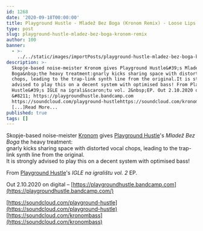 ```yaml
---
id: 1268
date: '2020-09-18T00:00:00'
title: Playground Hustle - Mladež Bez Boga (Kronom Remix) - Loose Lips
type: post
slug: playground-hustle-mladez-bez-boga-kronom-remix
author: 100
banner:
  - >-
    ../../static/images/importPosts/playground-hustle-mladez-bez-boga-kronom-remix/image1268.jpeg
description: >-
  Skopje-based noise-meister Kronom gives Playground Hustle&#39;s Mladež Bez
  Boga&nbsp;the heavy treatment:gnarly kicks sharing space with distorted vocal
  chops, leading to the trap-link synth line from the original.It is strongly
  advised to play this on a decent system with optimised bass! From Playground
  Hustle&#39;s IGLE na igrali&scaron;tu vol. 2&nbsp;EP. Out 2.10.2020 on digital
  &#8211; https://playgroundhustle.bandcamp.com
  https://soundcloud.com/playground-hustlehttps://soundcloud.com/kronombass
  [...]Read More...
published: true
tags: []
---
```

Skopje-based noise-meister [Kronom](https://soundcloud.com/kronombass) gives [Playground Hustle](https://playgroundhustle.bandcamp.com/)'s _Mladež Bez Boga_ the heavy treatment:  
gnarly kicks sharing space with distorted vocal chops, leading to the trap-link synth line from the original.  
It is strongly advised to play this on a decent system with optimised bass!

From [Playground Hustle](https://playgroundhustle.bandcamp.com/)'s _IGLE na igralištu vol. 2_ EP.

Out 2.10.2020 on digital – [https://playgroundhustle.bandcamp.com](https://playgroundhustle.bandcamp.com/)

[https://soundcloud.com/playground-hustle](https://soundcloud.com/playground-hustle)  
[https://soundcloud.com/kronombass](https://soundcloud.com/kronombass)